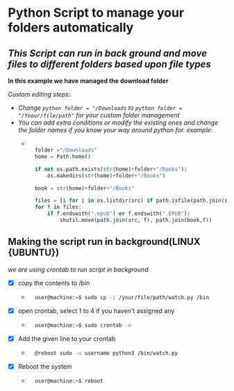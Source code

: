 
# Python Script to manage your folders automatically
## _This Script can run in back ground and move files to different folders based upon file types_

**In this example we have managed the download folder**

*Custom editing steps:*
* *Change `python folder = "/Downloads` to `python folder = "/Yoour/file/path"` for your custom folder management*
* *You can add extra conditions or modify the existing ones and change the folder names if you know your way around python  for. example:*
    * ```python

        folder ="/Downloads"
        home = Path.home()

        if not os.path.exists(str(home)+folder+"/Books"):
            os.makedirs(str(home)+folder+"/Books")

        book = str(home)+folder+"/Books"

        files = [i for i in os.listdir(src) if path.isfile(path.join(src, i))]
        for f in files:
            if f.endswith(".epub") or f.endswith(".EPUB"):
                shutil.move(path.join(src, f), path.join(book,f))
        ```

## Making the script run in background(LINUX {UBUNTU})

*we are using crontab to run script in background* 
* [x] copy the contents to /bin
    * ``` sh
        user@machine:~$ sudo cp -i /your/file/path/watch.py /bin 
        ```
* [x] open crontab, select 1 to 4 if you haven't assigned any
    * ``` bash
        user@machine:~$ sudo crontab -e
        ```
* [x] Add the given  line to your crontab
    * ``` bash 
        @reboot sudo -u username python3 /bin/watch.py
        ```
* [x] Reboot the system
    * ```bash
        user@machine:~$ reboot
        ```
